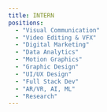 ```yaml
---
title: INTERN
positions:
  - "Visual Communication"
  - "Video Editing & VFX"
  - "Digital Marketing"
  - "Data Analytics"
  - "Motion Graphics"
  - "Graphic Design"
  - "UI/UX Design"
  - "Full Stack Dev"
  - "AR/VR, AI, ML"
  - "Research"
---
```

